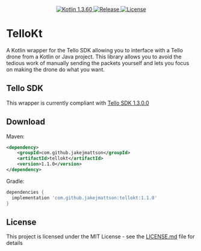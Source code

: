<p align="center">
  <a href="https://kotlinlang.org/">
    <img src="https://img.shields.io/badge/Kotlin-1.3.60-blue.svg" alt="Kotlin 1.3.60">
  </a>
  <a href="https://GitHub.com/JakeJMattson/TelloKt/releases/">
    <img src="https://img.shields.io/github/release/JakeJMattson/TelloKt.svg" alt="Release">
  </a>
  <a href="LICENSE.md">
    <img src="https://img.shields.io/github/license/JakeJMattson/TelloKt.svg" alt="License">
  </a>
</p>

# TelloKt
A Kotlin wrapper for the Tello SDK allowing you to interface with a Tello drone from a Kotlin or Java project. This library allows you to avoid the tedious work of manually sending the packets yourself and lets you focus on making the drone do what you want.

## Tello SDK
This wrapper is currently compliant with [Tello SDK 1.3.0.0](https://dl-cdn.ryzerobotics.com/downloads/tello/20180910/Tello%20SDK%20Documentation%20EN_1.3.pdf)

## Download

Maven:
```xml
<dependency>
    <groupId>com.github.jakejmattson</groupId>
    <artifactId>tellokt</artifactId>
    <version>1.1.0</version>
</dependency>
```

Gradle:
```gradle
dependencies {
  implementation 'com.github.jakejmattson:tellokt:1.1.0'
}
```

## License
This project is licensed under the MIT License - see the [LICENSE.md](LICENSE.md) file for details
